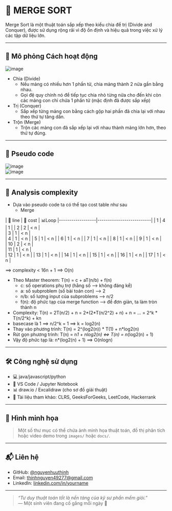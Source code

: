 # 📘 MERGE SORT

Merge Sort là một thuật toán sắp xếp theo kiểu chia để trị (Divide and Conquer), được sử dụng rộng rãi vì độ ổn định và hiệu quả trong việc xử lý các tập dữ liệu lớn.

---

## 🧠 Mô phỏng Cách hoạt động

![image](https://github.com/user-attachments/assets/b1d0be81-9328-40a1-8df7-77e54b0d7d23)  

- Chia (Divide)  
  + Nếu mảng có nhiều hơn 1 phần tử, chia mảng thành 2 nửa gần bằng nhau.
  + Gọi đệ quy chính nó để tiếp tục chia nhỏ từng nửa cho đến khi còn các mảng con chỉ chứa 1 phần tử (mặc định đã được sắp xếp)
- Trị (Conquer)
  + Sắp xếp từng mảng con bằng cách gộp hai phần đã chia lại với nhau theo thứ tự tăng dần.
- Trộn (Merge)
  + Trộn các mảng con đã sắp xếp lại với nhau thành mảng lớn hơn, theo thứ tự đúng.

---

## 📘 Pseudo code

![image](https://github.com/user-attachments/assets/0fb47930-42a1-499e-bdaa-11734b5ad9ff)  
![image](https://github.com/user-attachments/assets/dd097631-c3fb-4bec-bfce-2b3827523ea2)

---

## 🎯 Analysis complexity

- Dựa vào pseudo code ta có thể tạo cost table như sau
  + Merge

| 📁 line          | 📄 cost        | 📊Loop
|------------------|--------------------------|
| 1 | 4 |  1  |
| 2 | 2 |  < n  |  
| 3 | 1 |  < n  |  
| 4 | 1 |  < n  |
| 5 | 1 |  < n  |
| 6 | 1 |  < n  | 
| 7 | 1 |  < n  |
| 8 | 1 |  < n  |
| 9 | 1 |  < n  |  
| 10 | 2 |  < n  |  
| 11 | 1 |  < n  |  
| 12 | 1 |  < n  |
| 13 | 1 |  < n  |
| 14 | 1 |  < n  | 
| 15 | 1 |  < n  |
| 16 | 1 |  < n  |
| 17 | 1 |  < n  |  

==> complexity < 16n + 1 ==> O(n)

- Theo Master theorem: T(n) = c + aT(n/b) + f(n)
  + c: số operations phụ trợ (hằng số --> không đáng kể)
  + a: số subproblem (số bài toán con) --> 2
  + n/b: số lượng input của subproblems --> n/2
  + f(n): độ phức tạp của merge function --> để đơn giản, ta làm tròn thành n
- Complexity: T(n) = 2T(n/2) + n = 2*(2*T(n/2^2) + n) + n = ... = 2^k * T(n/2^k) + kn
- basecase là 1 ==> n/2^k = 1 ==> k = log2(n)
- Thay vào phương trình: T(n) = 2^(log2(n)) * T(1) + n*log2(n)
- Rút gọn phương trình: T(n) = n*1 + nlog2(n) <=> T(n) = n*(log2(n) + 1)
- Vậy độ phức tạp là: n*(log2(n) + 1) ==> O(nlogn)
  
---

## 🛠 Công nghệ sử dụng

- 💻 java/javascript/python
- 📘 VS Code / Jupyter Notebook
- 📊 draw.io / Excalidraw (cho sơ đồ giải thuật)
- 🔖 Tài liệu tham khảo: CLRS, GeeksForGeeks, LeetCode, Hackerrank

---

## 📸 Hình minh họa

> Một số thư mục có thể chứa ảnh minh họa thuật toán, đồ thị phân tích hoặc video demo trong `images/` hoặc `docs/`.

---

## 📬 Liên hệ

- GitHub: [@nguyenhuuthinh](https://github.com/thinhnguyen644)
- Email: thinhnguyen49277@gmail.com
- LinkedIn: [linkedin.com/in/yourname](https://linkedin.com/in/yourname)

---

> *“Tư duy thuật toán tốt là nền tảng của kỹ sư phần mềm giỏi.”*  
> — Một sinh viên đang cố gắng mỗi ngày 💪

